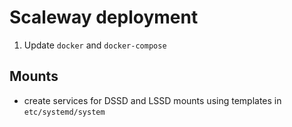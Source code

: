 # Scaleway deployment

1. Update `docker` and `docker-compose`

## Mounts

* create services for DSSD and LSSD mounts using templates in `etc/systemd/system`
